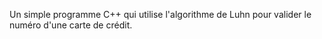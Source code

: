 Un simple programme C++ qui utilise l'algorithme de Luhn pour valider le numéro d'une carte de crédit.
